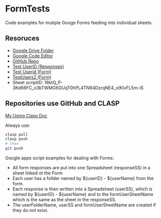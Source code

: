 # FormTests

Code examples for mutiple Googe Forms feeding into individual sheets.

## Resoruces

- [Google Drive Folder](https://drive.google.com/drive/folders/1sKLhpXC6pfsLnQEr_gUgknHP91Go9VLW?usp=drive_link)
- [Google Code Editor](https://script.google.com/u/0/home/projects/18ktQ_P-3Kd66FC_x3bTWMG6GUqT0hPL4TN94DzrqNE4_xtKlvFL5m-iS/edit)
- [GitHub Repo](https://github.com/jwilleke/FormTests)
- [Test UserID (Responses)](https://docs.google.com/spreadsheets/d/1eKTGukeYm27hdyvS5Zt3miGTVvs_xh4RHAyJmVa7t-0/edit?usp=sharing)
- [Test Userid (Form)](https://docs.google.com/forms/d/e/1FAIpQLSeSRHn57ENc5oK73eedtK-pwQhkIzxW04dhEdAZvrjtkAEEdQ/viewform?usp=sharing)
- [TestUsers2 (Form)](https://docs.google.com/forms/d/e/1FAIpQLScLpkkw-WjK7KWDRV5Z-Hh1AbmQDKV11thawBMUUlHcRkCzUQ/viewform?usp=sharing)
- Sheet scriptID: 18ktQ_P-3Kd66FC_x3bTWMG6GUqT0hPL4TN94DzrqNE4_xtKlvFL5m-iS

## Repositories use GitHub and CLASP

[My Using Clasp Doc](https://github.com/jwilleke/FormTests/blob/master/Clasp.md)

Always use:

```bash
clasp pull
clasp push
# then
git push
```

Google apps script examples for dealing with Forms:

- All form responses are put into one Spreadsheet (responseSS) in a sheet linked ot the Form
- Each user has a follder named by ${userID} - ${userName} from the form.
- Each response is then written into a Spreadsheet (userSS), which is named by ${userID} - ${userName} and to the formUserSheetName which is the same as the sheet in the responseSS.
- The userFolderName, userSS and formUserSheetName are created if they do not exist.